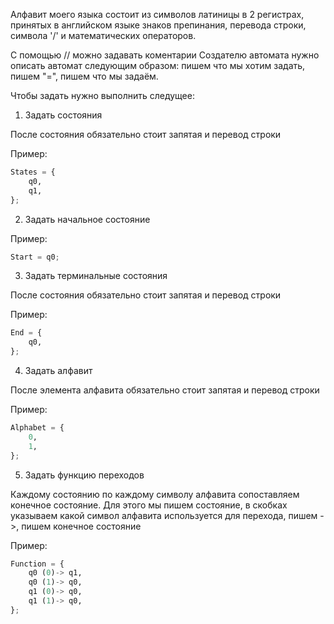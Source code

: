 Алфавит моего языка состоит из символов латиницы в 2 регистрах, принятых в английском языке знаков препинания, перевода строки, символа '/' и математических операторов. 

С помощью // можно задавать коментарии
Создателю автомата нужно описать автомат следующим образом: пишем что мы хотим задать, пишем "=", пишем что мы задаём.

Чтобы задать нужно выполнить следущее:

1. Задать состояния 

После состояния обязательно стоит запятая и перевод строки

Пример:
```python
States = {
    q0, 
    q1,
};
```
2. Задать начальное состояние

Пример:
```python
Start = q0;
```
3. Задать терминальные состояния

После состояния обязательно стоит запятая и перевод строки

Пример:
```python
End = {
    q0,
};
```
4. Задать алфавит

После элемента алфавита обязательно стоит запятая и перевод строки

Пример:
```python
Alphabet = {
    0,
    1,
};
```
5. Задать функцию переходов

Каждому состоянию по каждому символу алфавита сопоставляем конечное состояние. Для этого мы пишем состояние, в скобках указываем какой символ алфавита используется для перехода, пишем ->, пишем конечное состояние

Пример:
```python
Function = {
    q0 (0)-> q1,
    q0 (1)-> q0,
    q1 (0)-> q0,
    q1 (1)-> q0,
};
```
